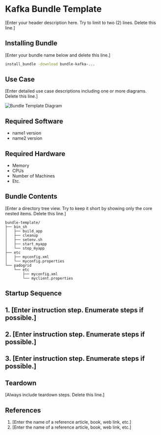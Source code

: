 # Kafka Bundle Template

[Enter your header description here. Try to limit to two (2) lines. Delete this line.]

## Installing Bundle

[Enter your bundle name below and delete this line.]

```bash
install_bundle -download bundle-kafka-...
```

## Use Case

[Enter detailed use case descriptions including one or more diagrams. Delete this line.]

![Bundle Template Diagram](/images/bundle-template.jpg)

## Required Software

- name1 version
- name2 version

## Required Hardware

- Memory
- CPUs
- Number of Machines
- Etc.

## Bundle Contents

[Enter a directory tree view. Try to keep it short by showing only the core nested items. Delete this line.]

```console
bundle-template/
├── bin_sh
│   ├── build_app
│   ├── cleanup
│   ├── setenv.sh
│   ├── start_myapp
│   └── stop_myapp
├── etc
│   ├── myconfig.xml
│   └── myconfig.properties
└── padogrid
    └── etc
        ├── myconfig.xml
        └── myclient.properties
```

## Startup Sequence

## 1. [Enter instruction step. Enumerate steps if possible.]

## 2. [Enter instruction step. Enumerate steps if possible.]

## 3. [Enter instruction step. Enumerate steps if possible.]

## Teardown

[Always include teardown steps. Delete this line.]

## References

1. [Enter the name of a reference article, book, web link, etc.]
2. [Enter the name of a reference article, book, web link, etc.]
